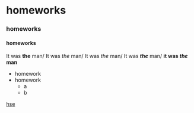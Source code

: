 # homeworks
### homeworks
#### homeworks
 It was **the** man/ 
 It was *the* man/
 It was _the_ man/
 It was ***the*** man/
**it was _the_ man**
+ homework
+ homework
  + a
  + b

[hse](https://www.hse.ru/)
